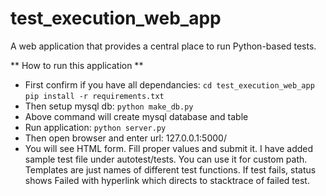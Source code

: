 # test_execution_web_app
A web application that provides a central place to run Python-based tests.

** How to run this application **
- First confirm if you have all dependancies:
    `cd test_execution_web_app`
    `pip install -r requirements.txt`
- Then setup mysql db:
    `python make_db.py`
- Above command will create mysql database and table
- Run application:
    `python server.py`
- Then open browser and enter url: 127.0.0.1:5000/
- You will see HTML form. Fill proper values and submit it.
  I have added sample test file under autotest/tests. You can use it for custom path.
  Templates are just names of different test functions.
  If test fails, status shows Failed with hyperlink which directs to stacktrace of failed test.
